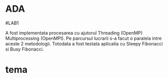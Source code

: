 # ADA

#LAB1

A fost implementata procesarea cu ajutorul Threading (OpenMP) Multiprocessing (OpenMPI). Pe parcursul lucrarii s-a facut o paralela intre aceste 2 metodologii. Totodata a fost testata aplicatia cu Sleepy Fibonacci si Busy Fibonacci.

<h1>tema</h1>
